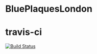 BluePlaquesLondon
==============

travis-ci
============
[![Build Status](https://travis-ci.org/seanoshea/BluePlaquesLondon.png)](https://travis-ci.org/seanoshea/BluePlaquesLondon.png)